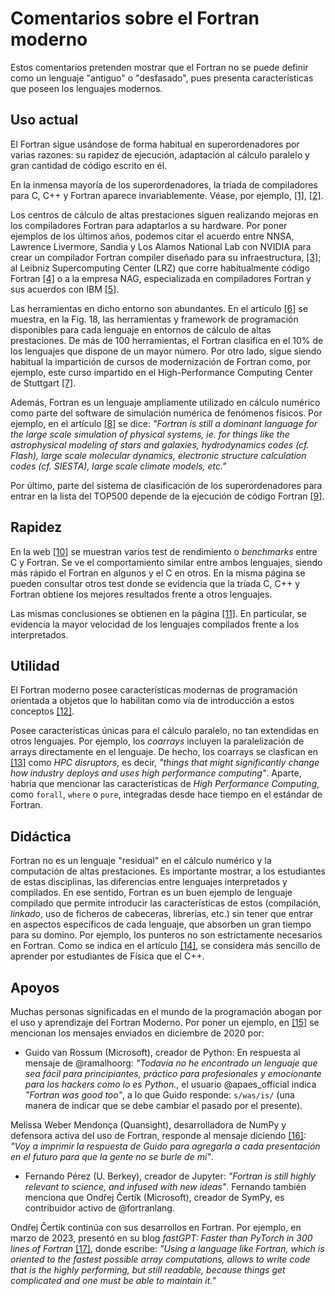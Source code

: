 # Comentarios sobre el Fortran moderno

Estos comentarios pretenden mostrar que el Fortran no se puede definir como un lenguaje "antiguo" o "desfasado", pues presenta características que poseen los lenguajes modernos. 

## Uso actual

El Fortran sigue usándose de forma habitual en superordenadores por varias razones: su rapidez de ejecución, adaptación al cálculo paralelo y gran cantidad de código escrito en él.  

En la inmensa mayoría de los superordenadores, la tríada de compiladores para C, C++ y Fortran aparece invariablemente. Véase, por ejemplo, [[1]](https://www.osc.edu/resources/getting_started/supercomputing_faq), [[2]](https://www.cideu.org/wp-content/uploads/2019/12/compupdf.pdf).

Los centros de cálculo de altas prestaciones siguen realizando mejoras en los compiladores Fortran para adaptarlos a su hardware. Por poner ejemplos de los últimos años, podemos citar el acuerdo entre NNSA, Lawrence Livermore, Sandia y Los Alamos National Lab con NVIDIA para crear un compilador Fortran compiler diseñado para su infraestructura, [[3]](https://www.nextgov.com/modernization/2015/11/supercomputers-get-help-with-fortran/207930/); al Leibniz Supercomputing Center (LRZ) que corre habitualmente código Fortran [[4]](https://www.admin-magazine.com/mobile/HPC/Articles/Selecting-Compilers-for-a-Supercomputer) o a la empresa NAG, especializada en compiladores Fortran y sus acuerdos con IBM [[5]](https://numerical125.rssing.com/chan-21863687/latest-article2.php).

Las herramientas en dicho entorno son abundantes. En el artículo [[6]](https://www.sciencedirect.com/science/article/pii/S0167819119301759) se muestra, en la Fig. 18, las herramientas y framework de programación disponibles para cada lenguaje en entornos de cálculo de altas prestaciones. De más de 100 herramientas, el Fortran clasifica en el 10% de los lenguajes que dispone de un mayor número. Por otro lado, sigue siendo habitual la impartición de cursos de modernización de Fortran como, por ejemplo, este curso impartido en el High-Performance Computing Center de Stuttgart [[7]](https://www.hlrs.de/training/2024/ftn2).

Además, Fortran es un lenguaje ampliamente utilizado en cálculo numérico como parte del software de simulación numérica de fenómenos físicos. Por ejemplo, en el artículo [[8]](https://www.moreisdifferent.com/2015/07/16/why-physicsts-still-use-fortran/) se dice: _"Fortran is still a dominant language for the large scale simulation of physical systems, ie. for things like the astrophysical modeling of stars and galaxies, hydrodynamics codes (cf. Flash), large scale molecular dynamics, electronic structure calculation codes (cf. SIESTA), large scale climate models, etc."_

Por último, parte del sistema de clasificación de los superordenadores para entrar en la lista del TOP500 depende de la ejecución de código Fortran [[9]](https://www.top500.org/resources/frequently-asked-questions/).

## Rapidez

En la web [[10]](https://web.archive.org/web/20190210185723/https://benchmarksgame-team.pages.debian.net/benchmarksgame/faster/fortran.html) se muestran varios test de rendimiento o _benchmarks_ entre C y Fortran. Se ve el comportamiento similar entre ambos lenguajes, siendo más rápido el Fortran en algunos y el C en otros. En la misma página se pueden consultar otros test donde se evidencia que la tríada C, C++ y Fortran obtiene los mejores resultados frente a otros lenguajes.

Las mismas conclusiones se obtienen en la página [[11]](https://julialang.org/benchmarks/). En particular, se evidencia la mayor velocidad de los lenguajes compilados frente a los interpretados.

## Utilidad

El Fortran moderno posee características modernas de programación orientada a objetos que lo habilitan como vía de introducción a estos conceptos [[12]](https://gist.github.com/n-s-k/522f2669979ed6d0582b8e80cf6c95fd).

Posee características únicas para el cálculo paralelo, no tan extendidas en otros lenguajes. Por ejemplo, los _coarrays_ incluyen la paralelización de arrays directamente en el lenguaje. De hecho, los coarrays se clasfican en [[13]](https://www.top500.org/news/hpc-disruptors/) como _HPC disruptors_, es decir, _"things that might significantly change how industry deploys and uses high performance computing"_. Aparte, habría que mencionar las características de _High Performance Computing_, como `forall`, `where` o `pure`, integradas desde hace tiempo en el estándar de Fortran.

## Didáctica

Fortran no es un lenguaje "residual" en el cálculo numérico y la computación de altas prestaciones. Es importante mostrar, a los estudiantes de estas disciplinas, las diferencias entre lenguajes interpretados y compilados. En ese sentido, Fortran es un buen ejemplo de lenguaje compilado que permite introducir las características de estos (compilación, _linkado_, uso de ficheros de cabeceras, librerías, etc.) sin tener que entrar en aspectos específicos de cada lenguaje, que absorben un gran tiempo para su domino. Por ejemplo, los punteros no son estrictamente necesarios en Fortran. Como se indica en el artículo [[14]](https://www.moreisdifferent.com/2015/07/16/why-physicsts-still-use-fortran/), se considera más sencillo de aprender por estudiantes de Física que el C++.

## Apoyos

Muchas personas significadas en el mundo de la programación abogan por el uso y aprendizaje del Fortran Moderno. Por poner un ejemplo, en [[15]](https://fortran-lang.discourse.group/t/embed-a-jupyter-notebook-in-fortran-lang-org-learn/724/6) se mencionan los mensajes enviados en diciembre de 2020 por: 

- Guido van Rossum (Microsoft), creador de Python: En respuesta al mensaje de @ramalhoorg: _"Todavía no he encontrado un lenguaje que sea fácil para principiantes, práctico para profesionales y emocionante para los hackers como lo es Python._, el usuario @apaes_official indica _"Fortran was good too"_, a lo que Guido responde: `s/was/is/` (una manera de indicar que se debe cambiar el pasado por el presente).

Melissa Weber Mendonça (Quansight), desarrolladora de NumPy y defensora activa del uso de Fortran, responde al mensaje diciendo [[16]](https://x.com/melissawm/status/1334818706082426880): _"Voy a imprimir la respuesta de Guido para agregarla a cada presentación en el futuro para que la gente no se burle de mí"_.

- Fernando Pérez (U. Berkey), creador de Jupyter: _"Fortran is still highly relevant to science, and infused with new ideas"_. Fernando también menciona que Ondřej Čertík (Microsoft), creador de SymPy, es contribuidor activo de @fortranlang.

Ondřej Čertík continúa con sus desarrollos en Fortran. Por ejemplo, en marzo de 2023, presentó en su blog _fastGPT: Faster than PyTorch in 300 lines of Fortran_ [[17]](https://ondrejcertik.com/blog/2023/03/fastgpt-faster-than-pytorch-in-300-lines-of-fortran/), donde escribe: _"Using a language like Fortran, which is oriented to the fastest possible array computations, allows to write code that is the highly performing, but still readable, because things get complicated and one must be able to maintain it."_
